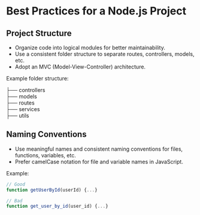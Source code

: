 # Best Practices for a Node.js Project

## Project Structure

- Organize code into logical modules for better maintainability.
- Use a consistent folder structure to separate routes, controllers, models, etc.
- Adopt an MVC (Model-View-Controller) architecture.

Example folder structure:

├── controllers     
├── models  
├── routes  
├── services    
├── utils

## Naming Conventions

- Use meaningful names and consistent naming conventions for files, functions, variables, etc.
- Prefer camelCase notation for file and variable names in JavaScript.

Example:

```javascript
// Good
function getUserById(userId) {...}

// Bad
function get_user_by_id(user_id) {...}

